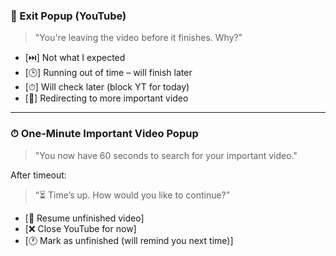 ### 🧠 Exit Popup (YouTube)

> "You're leaving the video before it finishes. Why?"

- [⏭️] Not what I expected
- [🕒] Running out of time – will finish later
- [⏱] Will check later (block YT for today)
- [🎯] Redirecting to more important video

---

### ⏱ One-Minute Important Video Popup

> "You now have 60 seconds to search for your important video."

After timeout:

> “⏳ Time’s up. How would you like to continue?”

- [🔁 Resume unfinished video]
- [❌ Close YouTube for now]
- [🕐 Mark as unfinished (will remind you next time)]  
